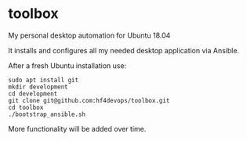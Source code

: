 # toolbox

My personal desktop automation for Ubuntu 18.04

It installs and configures all my needed desktop application via Ansible.

After a fresh Ubuntu installation use:
```
sudo apt install git
mkdir development
cd development
git clone git@github.com:hf4devops/toolbox.git
cd toolbox
./bootstrap_ansible.sh
```


More functionality will be added over time.